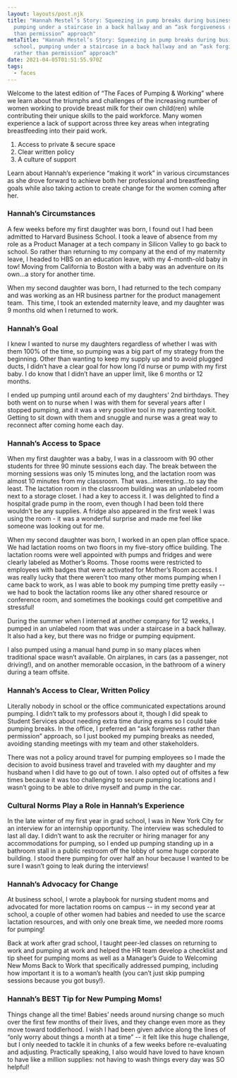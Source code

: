 ```yaml
---
layout: layouts/post.njk
title: "Hannah Mestel’s Story: Squeezing in pump breaks during business school,
  pumping under a staircase in a back hallway and an “ask forgiveness rather
  than permission” approach"
metaTitle: "Hannah Mestel’s Story: Squeezing in pump breaks during business
  school, pumping under a staircase in a back hallway and an “ask forgiveness
  rather than permission” approach"
date: 2021-04-05T01:51:55.970Z
tags:
  - faces
---
```

Welcome to the latest edition of “The Faces of Pumping & Working” where we learn about the triumphs and challenges of the increasing number of women working to provide breast milk for their own child(ren) while contributing their unique skills to the paid workforce. Many women experience a lack of support across three key areas when integrating breastfeeding into their paid work.  

1. Access to private & secure space 
2. Clear written policy
3. A culture of support 

Learn about Hannah’s experience “making it work” in various circumstances as she drove forward to achieve both her professional and breastfeeding goals while also taking action to create change for the women coming after her. 

### Hannah’s Circumstances

A few weeks before my first daughter was born, I found out I had been admitted to Harvard Business School. I took a leave of absence from my role as a Product Manager at a tech company in Silicon Valley to go back to school. So rather than returning to my company at the end of my maternity leave, I headed to HBS on an education leave, with my 4-month-old baby in tow! Moving from California to Boston with a baby was an adventure on its own...a story for another time.

When my second daughter was born, I had returned to the tech company and was working as an HR business partner for the product management team.  This time, I took an extended maternity leave, and my daughter was 9 months old when I returned to work.

### Hannah’s Goal

I knew I wanted to nurse my daughters regardless of whether I was with them 100% of the time, so pumping was a big part of my strategy from the beginning. Other than wanting to keep my supply up and to avoid plugged ducts, I didn’t have a clear goal for how long I’d nurse or pump with my first baby. I do know that I didn’t have an upper limit, like 6 months or 12 months. 

I ended up pumping until around each of my daughters’ 2nd birthdays. They both went on to nurse when I was with them for several years after I stopped pumping, and it was a very positive tool in my parenting toolkit. Getting to sit down with them and snuggle and nurse was a great way to reconnect after coming home each day.

### Hannah’s Access to Space

When my first daughter was a baby, I was in a classroom with 90 other students for three 90 minute sessions each day. The break between the morning sessions was only 15 minutes long, and the lactation room was almost 10 minutes from my classroom. That was...interesting...to say the least. The lactation room in the classroom building was an unlabeled room next to a storage closet. I had a key to access it. I was delighted to find a hospital grade pump in the room, even though I had been told there wouldn’t be any supplies. A fridge also appeared in the first week I was using the room - it was a wonderful surprise and made me feel like someone was looking out for me.

When my second daughter was born, I worked in an open plan office space. We had lactation rooms on two floors in my five-story office building. The lactation rooms were well appointed with pumps and fridges and were clearly labeled as Mother’s Rooms. Those rooms were restricted to employees with badges that were activated for Mother’s Room access. I was really lucky that there weren’t too many other moms pumping when I came back to work, as I was able to book my pumping time pretty easily -- we had to book the lactation rooms like any other shared resource or conference room, and sometimes the bookings could get competitive and stressful! 

During the summer when I interned at another company for 12 weeks, I pumped in an unlabeled room that was under a staircase in a back hallway. It also had a key, but there was no fridge or pumping equipment. 

I also pumped using a manual hand pump in so many places when traditional space wasn’t available. On airplanes, in cars (as a passenger, not driving!), and on another memorable occasion, in the bathroom of a winery during a team offsite.

### Hannah’s Access to Clear, Written Policy

Literally nobody in school or the office communicated expectations around pumping. I didn’t talk to my professors about it, though I did speak to Student Services about needing extra time during exams so I could take pumping breaks. In the office, I preferred an “ask forgiveness rather than permission” approach, so I just booked my pumping breaks as needed, avoiding standing meetings with my team and other stakeholders.

There was not a policy around travel for pumping employees so I made the decision to avoid business travel and traveled with my daughter and my husband when I did have to go out of town. I also opted out of offsites a few times because it was too challenging to secure pumping locations and I wasn’t going to be able to drive myself and pump in the car.

### Cultural Norms Play a Role in Hannah’s Experience

In the late winter of my first year in grad school, I was in New York City for an interview for an internship opportunity. The interview was scheduled to last all day. I didn’t want to ask the recruiter or hiring manager for any accommodations for pumping, so I ended up pumping standing up in a bathroom stall in a public restroom off the lobby of some huge corporate building. I stood there pumping for over half an hour because I wanted to be sure I wasn’t going to leak during the interviews!

### Hannah’s Advocacy for Change

At business school, I wrote a playbook for nursing student moms and advocated for more lactation rooms on campus -- in my second year at school, a couple of other women had babies and needed to use the scarce lactation resources, and with only one break time, we needed more rooms for pumping!

Back at work after grad school, I taught peer-led classes on returning to work and pumping at work and helped the HR team develop a checklist and tip sheet for pumping moms as well as a Manager’s Guide to Welcoming New Moms Back to Work that specifically addressed pumping, including how important it is to a woman’s health (you can’t just skip pumping sessions because you got busy!).

### Hannah’s BEST Tip for New Pumping Moms!

Things change all the time! Babies’ needs around nursing change so much over the first few months of their lives, and they change even more as they move toward toddlerhood. I wish I had been given advice along the lines of “only worry about things a month at a time” -- it felt like this huge challenge, but I only needed to tackle it in chunks of a few weeks before re-evaluating and adjusting. Practically speaking, I also would have loved to have known to have like a million supplies: not having to wash things every day was SO helpful!